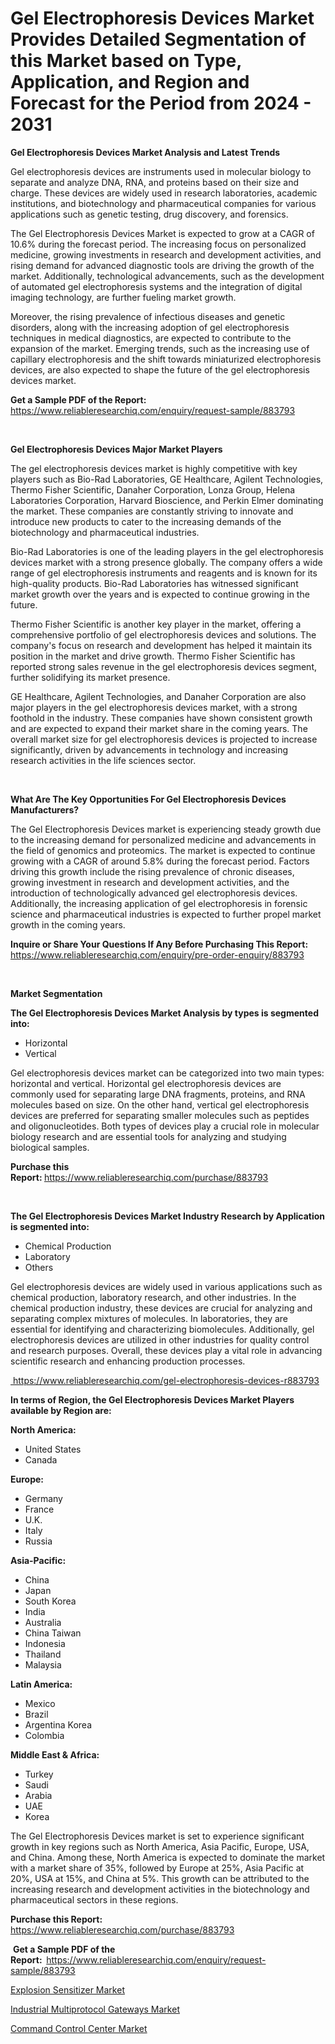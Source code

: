 <p><h1>Gel Electrophoresis Devices Market Provides Detailed Segmentation of this Market based on Type, Application, and Region and Forecast for the Period from 2024 - 2031</h1></p><p><strong>Gel Electrophoresis Devices Market Analysis and Latest Trends</strong></p>
<p><p>Gel electrophoresis devices are instruments used in molecular biology to separate and analyze DNA, RNA, and proteins based on their size and charge. These devices are widely used in research laboratories, academic institutions, and biotechnology and pharmaceutical companies for various applications such as genetic testing, drug discovery, and forensics.</p><p>The Gel Electrophoresis Devices Market is expected to grow at a CAGR of 10.6% during the forecast period. The increasing focus on personalized medicine, growing investments in research and development activities, and rising demand for advanced diagnostic tools are driving the growth of the market. Additionally, technological advancements, such as the development of automated gel electrophoresis systems and the integration of digital imaging technology, are further fueling market growth.</p><p>Moreover, the rising prevalence of infectious diseases and genetic disorders, along with the increasing adoption of gel electrophoresis techniques in medical diagnostics, are expected to contribute to the expansion of the market. Emerging trends, such as the increasing use of capillary electrophoresis and the shift towards miniaturized electrophoresis devices, are also expected to shape the future of the gel electrophoresis devices market.</p></p>
<p><strong>Get a Sample PDF of the Report:&nbsp;</strong> <a href="https://www.reliableresearchiq.com/enquiry/request-sample/883793">https://www.reliableresearchiq.com/enquiry/request-sample/883793</a></p>
<p>&nbsp;</p>
<p><strong>Gel Electrophoresis Devices Major Market Players</strong></p>
<p><p>The gel electrophoresis devices market is highly competitive with key players such as Bio-Rad Laboratories, GE Healthcare, Agilent Technologies, Thermo Fisher Scientific, Danaher Corporation, Lonza Group, Helena Laboratories Corporation, Harvard Bioscience, and Perkin Elmer dominating the market. These companies are constantly striving to innovate and introduce new products to cater to the increasing demands of the biotechnology and pharmaceutical industries.</p><p>Bio-Rad Laboratories is one of the leading players in the gel electrophoresis devices market with a strong presence globally. The company offers a wide range of gel electrophoresis instruments and reagents and is known for its high-quality products. Bio-Rad Laboratories has witnessed significant market growth over the years and is expected to continue growing in the future.</p><p>Thermo Fisher Scientific is another key player in the market, offering a comprehensive portfolio of gel electrophoresis devices and solutions. The company's focus on research and development has helped it maintain its position in the market and drive growth. Thermo Fisher Scientific has reported strong sales revenue in the gel electrophoresis devices segment, further solidifying its market presence.</p><p>GE Healthcare, Agilent Technologies, and Danaher Corporation are also major players in the gel electrophoresis devices market, with a strong foothold in the industry. These companies have shown consistent growth and are expected to expand their market share in the coming years. The overall market size for gel electrophoresis devices is projected to increase significantly, driven by advancements in technology and increasing research activities in the life sciences sector.</p></p>
<p>&nbsp;</p>
<p><strong>What Are The Key Opportunities For Gel Electrophoresis Devices Manufacturers?</strong></p>
<p><p>The Gel Electrophoresis Devices market is experiencing steady growth due to the increasing demand for personalized medicine and advancements in the field of genomics and proteomics. The market is expected to continue growing with a CAGR of around 5.8% during the forecast period. Factors driving this growth include the rising prevalence of chronic diseases, growing investment in research and development activities, and the introduction of technologically advanced gel electrophoresis devices. Additionally, the increasing application of gel electrophoresis in forensic science and pharmaceutical industries is expected to further propel market growth in the coming years.</p></p>
<p><strong>Inquire or Share Your Questions If Any Before Purchasing This Report:</strong> <a href="https://www.reliableresearchiq.com/enquiry/pre-order-enquiry/883793">https://www.reliableresearchiq.com/enquiry/pre-order-enquiry/883793</a></p>
<p>&nbsp;</p>
<p><strong>Market Segmentation</strong></p>
<p><strong>The Gel Electrophoresis Devices Market Analysis by types is segmented into:</strong></p>
<p><ul><li>Horizontal</li><li>Vertical</li></ul></p>
<p><p>Gel electrophoresis devices market can be categorized into two main types: horizontal and vertical. Horizontal gel electrophoresis devices are commonly used for separating large DNA fragments, proteins, and RNA molecules based on size. On the other hand, vertical gel electrophoresis devices are preferred for separating smaller molecules such as peptides and oligonucleotides. Both types of devices play a crucial role in molecular biology research and are essential tools for analyzing and studying biological samples.</p></p>
<p><strong>Purchase this Report:&nbsp;</strong><a href="https://www.reliableresearchiq.com/purchase/883793">https://www.reliableresearchiq.com/purchase/883793</a></p>
<p>&nbsp;</p>
<p><strong>The Gel Electrophoresis Devices Market Industry Research by Application is segmented into:</strong></p>
<p><ul><li>Chemical Production</li><li>Laboratory</li><li>Others</li></ul></p>
<p><p>Gel electrophoresis devices are widely used in various applications such as chemical production, laboratory research, and other industries. In the chemical production industry, these devices are crucial for analyzing and separating complex mixtures of molecules. In laboratories, they are essential for identifying and characterizing biomolecules. Additionally, gel electrophoresis devices are utilized in other industries for quality control and research purposes. Overall, these devices play a vital role in advancing scientific research and enhancing production processes.</p></p>
<p><a href="https://www.reliableresearchiq.com/gel-electrophoresis-devices-r883793">&nbsp;https://www.reliableresearchiq.com/gel-electrophoresis-devices-r883793</a></p>
<p><strong>In terms of Region, the Gel Electrophoresis Devices Market Players available by Region are:</strong></p>
<p>
    <p> <strong> North America: </strong>
        <ul>
            <li>United States</li>
            <li>Canada</li>
        </ul>
        </p> 
    <p> <strong> Europe: </strong>
        <ul>
            <li>Germany</li>
            <li>France</li>
            <li>U.K.</li>
            <li>Italy</li>
            <li>Russia</li>
        </ul>
        </p> 
    <p> <strong> Asia-Pacific: </strong>
        <ul>
            <li>China</li>
            <li>Japan</li>
            <li>South Korea</li>
            <li>India</li>
            <li>Australia</li>
            <li>China Taiwan</li>
            <li>Indonesia</li>
            <li>Thailand</li>
            <li>Malaysia</li>
        </ul>
        </p> 
    <p> <strong> Latin America: </strong>
        <ul>
            <li>Mexico</li>
            <li>Brazil</li>
            <li>Argentina Korea</li>
            <li>Colombia</li>
        </ul>
        </p> 
    <p> <strong> Middle East & Africa: </strong>
        <ul>
            <li>Turkey</li>
            <li>Saudi</li>
            <li>Arabia</li>
            <li>UAE</li>
            <li>Korea</li>
        </ul>
    </p>
    </p>
<p><p>The Gel Electrophoresis Devices market is set to experience significant growth in key regions such as North America, Asia Pacific, Europe, USA, and China. Among these, North America is expected to dominate the market with a market share of 35%, followed by Europe at 25%, Asia Pacific at 20%, USA at 15%, and China at 5%. This growth can be attributed to the increasing research and development activities in the biotechnology and pharmaceutical sectors in these regions.</p></p>
<p><strong>Purchase this Report: </strong><a href="https://www.reliableresearchiq.com/purchase/883793">https://www.reliableresearchiq.com/purchase/883793</a></p>
<p>&nbsp;<strong>Get a Sample PDF of the Report:&nbsp;&nbsp;</strong><a href="https://www.reliableresearchiq.com/enquiry/request-sample/883793">https://www.reliableresearchiq.com/enquiry/request-sample/883793</a></p>
<p><strong></strong></p>
<p><p><a href="https://www.linkedin.com/pulse/in-depth-analysis-global-explosion-sensitizer-market-j9vae">Explosion Sensitizer Market</a></p><p><a href="https://github.com/dlwlxxqs71/Market-Research-Report-List-1/blob/main/industrial-multiprotocol-gateways-market.md">Industrial Multiprotocol Gateways Market</a></p><p><a href="https://github.com/AllisonKreiger/Market-Research-Report-List-1/blob/main/command-control-center-market.md">Command Control Center Market</a></p></p>